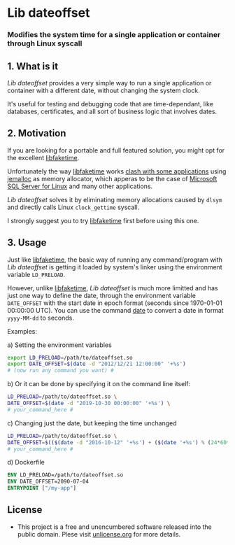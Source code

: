 # Lib dateoffset

### Modifies the system time for a single application or container through Linux syscall

## 1. What is it

_Lib dateoffset_ provides a very simple way to run a single application or container with a different date, without changing the system clock.

It's useful for testing and debugging code that are time-dependant, like databases, certificates, and all sort of business logic that involves dates.

## 2. Motivation

If you are looking for a portable and full featured solution, you might opt for the excellent [libfaketime](https://github.com/wolfcw/libfaketime).

Unfortunately the way [libfaketime](https://github.com/wolfcw/libfaketime) works [clash with some applications](https://github.com/wolfcw/libfaketime/issues/130) using [jemalloc](http://jemalloc.net/) as memory allocator, which apperas to be the case of [Microsoft SQL Server for Linux](https://hub.docker.com/_/microsoft-mssql-server) and many other applications.

_Lib dateoffset_ solves it by eliminating memory allocations caused by `dlsym` and directly calls Linux `clock_gettime` syscall.

I strongly suggest you to try [libfaketime](https://github.com/wolfcw/libfaketime) first before using this one.

## 3. Usage

Just like [libfaketime](https://github.com/wolfcw/libfaketime), the basic way of running any command/program with _Lib dateoffset_ is getting it loaded by system's linker using the environment variable `LD_PRELOAD`.

However, unlike [libfaketime](https://github.com/wolfcw/libfaketime), _Lib dateoffset_ is much more limitted and has just one way to define the date, through the environment variable `DATE_OFFSET` with the start date in epoch format (seconds since 1970-01-01 00:00:00 UTC). You can use the command [date](https://man7.org/linux/man-pages/man1/date.1.html) to convert a date in format `yyyy-MM-dd` to seconds.

Examples:

a) Setting the environment variables

```bash
export LD_PRELOAD=/path/to/dateoffset.so
export DATE_OFFSET=$(date -d "2012/12/21 12:00:00" '+%s')
# (now run any command you want) #
```

b) Or it can be done by specifying it on the command line itself:

```bash
LD_PRELOAD=/path/to/dateoffset.so \
DATE_OFFSET=$(date -d "2019-10-30 00:00:00" '+%s') \
# your_command_here #
```

c) Changing just the date, but keeping the time unchanged

```bash
LD_PRELOAD=/path/to/dateoffset.so \
DATE_OFFSET=$(($(date -d "2016-10-12" '+%s') + ($(date '+%s') % (24*60*60)))) \
# your_command_here #
```

d) Dockerfile

```Dockerfile
ENV LD_PRELOAD=/path/to/dateoffset.so
ENV DATE_OFFSET=2090-07-04
ENTRYPOINT ["/my-app"]
```

## License

* This project is a free and unencumbered software released into the public domain. Plese visit [unlicense.org](https://unlicense.org/) for more details.

